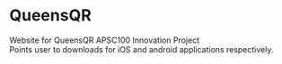 # QueensQR
Website for QueensQR APSC100 Innovation Project <br />
Points user to downloads for iOS and android applications respectively.
